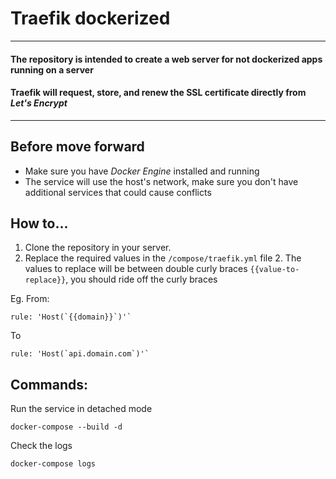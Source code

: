 # Traefik dockerized

---

#### The repository is intended to create a web server for not dockerized apps running on a server
#### Traefik will request, store, and renew the SSL certificate directly from *Let's Encrypt*

---

## Before move forward
+ Make sure you have *Docker Engine* installed and running
+ The service will use the host's network, make sure you don't have additional services that could cause conflicts

## How to...
1. Clone the repository in your server.
2. Replace the  required values in the `/compose/traefik.yml` file 
   2. The values to replace will be between double curly braces `{{value-to-replace}}`, you should ride off the curly braces 

Eg. From:
``` text
rule: 'Host(`{{domain}}`)'`
```

To
``` text
rule: 'Host(`api.domain.com`)'`
```

## Commands:
Run the service in detached mode
``` shell
docker-compose --build -d
```

Check the logs
```shell
docker-compose logs
```